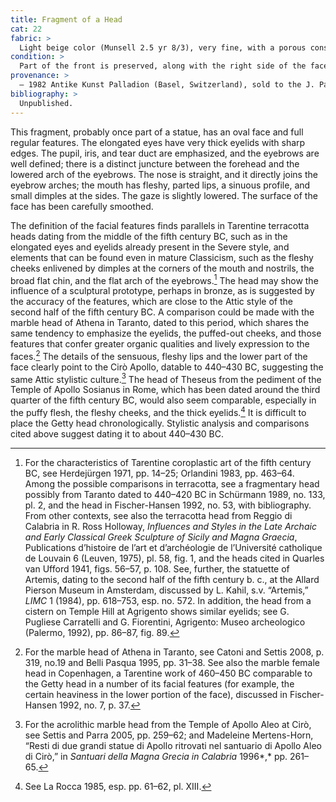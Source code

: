 ```yaml
---
title: Fragment of a Head
cat: 22
fabric: >
  Light beige color (Munsell 2.5 yr 8/3), very fine, with a porous consistency and small, reflective inclusions; surface covered by a slip of diluted light-yellowish clay.
condition: >
  Part of the front is preserved, along with the right side of the face and the attachment of the neck. A layer of soil incrustation is present over the white slip.
provenance: >
  – 1982 Antike Kunst Palladion (Basel, Switzerland), sold to the J. Paul Getty Museum, 1982.
bibliography: >
  Unpublished.
---
```

This fragment, probably once part of a statue, has an oval face and full
regular features. The elongated eyes have very thick eyelids with sharp
edges. The pupil, iris, and tear duct are emphasized, and the eyebrows
are well defined; there is a distinct juncture between the forehead and
the lowered arch of the eyebrows. The nose is straight, and it directly
joins the eyebrow arches; the mouth has fleshy, parted lips, a sinuous
profile, and small dimples at the sides. The gaze is slightly lowered.
The surface of the face has been carefully smoothed.

The definition of the facial features finds parallels in Tarentine
terracotta heads dating from the middle of the fifth century <span
class="smcaps">BC,</span> such as in the elongated
eyes and eyelids already present in the Severe style, and elements that
can be found even in mature Classicism, such as the fleshy cheeks
enlivened by dimples at the corners of the mouth and nostrils, the broad
flat chin, and the flat arch of the eyebrows.[^1] The head may show the
influence of a sculptural prototype, perhaps in bronze, as is suggested
by the accuracy of the features, which are close to the Attic style of
the second half of the fifth century <span
class="smcaps">BC.</span> A comparison could be made
with the marble head of Athena in Taranto, dated to this period, which
shares the same tendency to emphasize the eyelids, the puffed-out
cheeks, and those features that confer greater organic qualities and
lively expression to the faces.[^2] The details of the sensuous, fleshy
lips and the lower part of the face clearly point to the Cirò Apollo,
datable to 440–430 <span class="smcaps">BC</span>,
suggesting the same Attic stylistic culture.[^3] The head of Theseus
from the pediment of the Temple of Apollo Sosianus in Rome, which has
been dated around the third quarter of the fifth century <span
class="smcaps">BC,</span> would also seem comparable,
especially in the puffy flesh, the fleshy cheeks, and the thick
eyelids.[^4] It is difficult to place the Getty head chronologically.
Stylistic analysis and comparisons cited above suggest dating it to
about 440–430 <span class="smcaps">BC.</span>

[^1]: For the characteristics of Tarentine coroplastic art of the fifth
    century <span class="smcaps">BC,</span> see <span
    class="smcaps">Herdejürgen</span> 1971, pp. 14–25;
    <span class="smcaps">Orlandini</span> 1983, pp.
    463–64. Among the possible comparisons in terracotta, see a
    fragmentary head possibly from Taranto dated to 440–420 <span
    class="smcaps">BC</span> in <span
    class="smcaps">Schürmann</span> 1989, no. 133, pl.
    2, and the head in Fischer-Hansen 1992, no. 53, with bibliography.
    From other contexts, see also the terracotta head from Reggio di
    Calabria in R. Ross Holloway, *Influences and Styles in the Late
    Archaic and Early Classical Greek Sculpture of Sicily and Magna
    Graecia*, Publications d’histoire de l’art et d’archéologie de
    l’Université catholique de Louvain 6 (Leuven, 1975), pl. 58, fig. 1,
    and the heads cited in <span
    class="smcaps">Quarles van Ufford</span> 1941,
    figs. 56–57, p. 108. See, further, the statuette of Artemis, dating
    to the second half of the fifth century <span
    class="smcaps">b. c.</span>, at the Allard Pierson
    Museum in Amsterdam, discussed by L. Kahil, s.v. “Artemis,” *LIMC* 1
    (1984), pp. 618–753, esp. no. 572. In addition, the head from a
    cistern on Temple Hill at Agrigento shows similar eyelids; see G.
    Pugliese Carratelli and G. Fiorentini, Agrigento: Museo archeologico
    (Palermo, 1992), pp. 86–87, fig. 89.

[^2]: For the marble head of Athena in Taranto, see <span
    class="smcaps">Catoni and Settis</span> 2008, p.
    319, no.19 and <span class="smcaps">Belli
    Pasqua</span> 1995, pp. 31–38. See also the marble female head in
    Copenhagen, a Tarentine work of 460–450 <span
    class="smcaps">BC</span> comparable to the Getty
    head in a number of its facial features (for example, the certain
    heaviness in the lower portion of the face), discussed in <span
    class="smcaps">Fischer-Hansen</span> 1992, no. 7,
    p. 37.

[^3]: For the acrolithic marble head from the Temple of Apollo Aleo at
    Cirò, see <span class="smcaps">Settis and
    Parra</span> 2005, pp. 259–62; and Madeleine Mertens-Horn, “Resti di
    due grandi statue di Apollo ritrovati nel santuario di Apollo Aleo
    di Cirò,” in <span class="smcaps">*Santuari della
    Magna Grecia in Calabria*</span> 1996*,* pp. 261–65.

[^4]: See <span class="smcaps">La Rocca</span> 1985,
    esp. pp. 61–62, pl. XIII.
